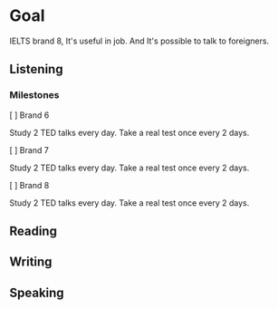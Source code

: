 # Goal

IELTS brand 8, It's useful in job. And It's possible to talk to foreigners.

## Listening

### Milestones

[ ] Brand 6

Study 2 TED talks every day.
Take a real test once every 2 days.

[ ] Brand 7

Study 2 TED talks every day.
Take a real test once every 2 days.

[ ] Brand 8

Study 2 TED talks every day.
Take a real test once every 2 days.

## Reading

## Writing

## Speaking
